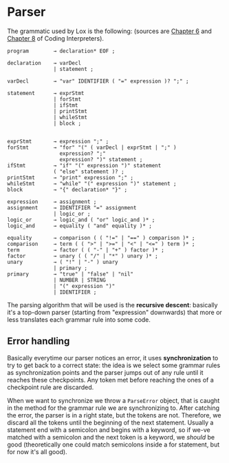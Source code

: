 # Parser

The grammatic used by Lox is the following: (sources are [Chapter 6](https://craftinginterpreters.com/parsing-expressions.html) and [Chapter 8](https://craftinginterpreters.com/statements-and-state.html) of Coding Interpreters).

```
program        → declaration* EOF ;

declaration    → varDecl
               | statement ;

varDecl        → "var" IDENTIFIER ( "=" expression )? ";" ;

statement      → exprStmt
               | forStmt
               | ifStmt
               | printStmt
               | whileStmt
               | block ;


exprStmt       → expression ";" ;
forStmt        → "for" "(" ( varDecl | exprStmt | ";" )
                 expression? ";"
                 expression? ")" statement ;
ifStmt         → "if" "(" expression ")" statement
               ( "else" statement )? ;
printStmt      → "print" expression ";" ;
whileStmt      → "while" "(" expression ")" statement ;
block          → "{" declaration* "}" ;

expression     → assignment ;
assignment     → IDENTIFIER "=" assignment
               | logic_or ;
logic_or       → logic_and ( "or" logic_and )* ;
logic_and      → equality ( "and" equality )* ;

equality       → comparison ( ( "!=" | "==" ) comparison )* ;
comparison     → term ( ( ">" | ">=" | "<" | "<=" ) term )* ;
term           → factor ( ( "-" | "+" ) factor )* ;
factor         → unary ( ( "/" | "*" ) unary )* ;
unary          → ( "!" | "-" ) unary
               | primary ;
primary        → "true" | "false" | "nil"
               | NUMBER | STRING
               | "(" expression ")"
               | IDENTIFIER ;
```

The parsing algorithm that will be used is the **recursive descent**: basically it's a top-down parser (starting from "expression" downwards) that more or less translates each grammar rule into some code.

## Error handling

Basically everytime our parser notices an error, it uses **synchronization** to try to get back to a correct state: the idea is we select some grammar rules as synchronization points and the parser jumps out of any rule until it reaches these checkpoints. Any token met before reaching the ones of a checkpoint rule are discarded.

When we want to synchronize we throw a `ParseError` object, that is caught in the method for the grammar rule we are synchronizing to. After catching the error, the parser is in a right state, but the tokens are not. Therefore, we discard all the tokens until the beginning of the next statement. Usually a statement end with a semicolon and begins with a keyword, so if we-ve matched with a semicolon and the next token is a keyword, we _should_ be good (theoretically one could match semicolons inside a for statement, but for now it's all good).
